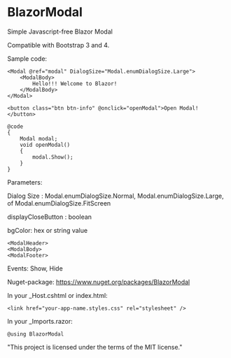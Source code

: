 # BlazorModal

Simple Javascript-free Blazor Modal

Compatible with Bootstrap 3 and 4.

Sample code:

```
<Modal @ref="modal" DialogSize="Modal.enumDialogSize.Large">
    <ModalBody>
        Hello!!! Welcome to Blazor!
    </ModalBody>
</Modal>

<button class="btn btn-info" @onclick="openModal">Open Modal! </button>

@code
{
    Modal modal;
    void openModal()
    {
        modal.Show();
    }
}
```
Parameters: 

Dialog Size : Modal.enumDialogSize.Normal, Modal.enumDialogSize.Large, of Modal.enumDialogSize.FitScreen

displayCloseButton : boolean

bgColor: hex or string value
```
<ModalHeader>
<ModalBody>
<ModalFooter>
 ```
Events: Show, Hide

Nuget-package: https://www.nuget.org/packages/BlazorModal

In your _Host.cshtml or index.html:
```
<link href="your-app-name.styles.css" rel="stylesheet" />
```
In your _Imports.razor:
```
@using BlazorModal 
```
"This project is licensed under the terms of the MIT license."
